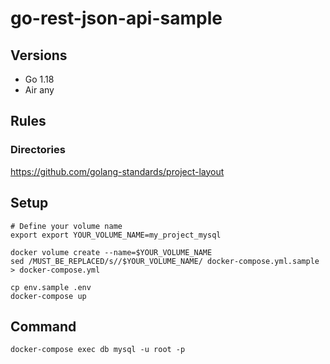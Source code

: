 # go-rest-json-api-sample
## Versions
- Go 1.18
- Air any

## Rules
### Directories
https://github.com/golang-standards/project-layout

## Setup
```
# Define your volume name
export export YOUR_VOLUME_NAME=my_project_mysql

docker volume create --name=$YOUR_VOLUME_NAME
sed /MUST_BE_REPLACED/s//$YOUR_VOLUME_NAME/ docker-compose.yml.sample > docker-compose.yml

cp env.sample .env
docker-compose up
```

## Command
```
docker-compose exec db mysql -u root -p
```
